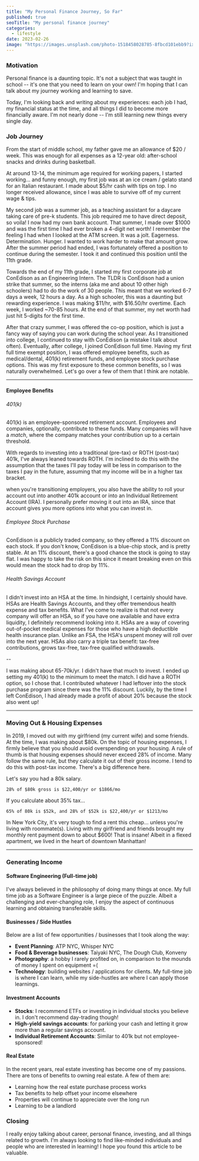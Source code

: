 ```yaml
---
title: "My Personal Finance Journey, So Far"
published: true
seoTitle: "My personal finance journey"
categories:
  - lifestyle
date: 2023-02-26
image: "https://images.unsplash.com/photo-1518458028785-8fbcd101ebb9?ixlib=rb-4.0.3&ixid=MnwxMjA3fDB8MHxwaG90by1wYWdlfHx8fGVufDB8fHx8&auto=format&fit=crop&w=1740&q=80"
---
```


### Motivation

Personal finance is a daunting topic. It's not a subject that was taught in school -- it's one that you need to learn on your own! I'm hoping that I can talk about my journey working and learning to save.

Today, I'm looking back and writing about my experiences: each job I had, my financial status at the time, and all things I did to become more financially aware. I'm not nearly done -- I'm still learning new things every single day.

### Job Journey

From the start of middle school, my father gave me an allowance of $20 / week. This was enough for all expenses as a 12-year old: after-school snacks and drinks during basketball.

At around 13-14, the minimum age required for working papers, I started working... and funny enough, my first job was at an ice cream / gelato stand for an Italian restaurant. I made about $5/hr cash with tips on top. I no longer received allowance, since I was able to survive off of my current wage & tips.

My second job was a summer job, as a teaching assistant for a daycare taking care of pre-k students. This job required me to have direct deposit, so voila! I now had my own bank account. That summer, I made over $1000 and was the first time I had ever broken a 4-digit net worth! I remember the feeling I had when I looked at the ATM screen. It was a jolt. Eagerness. Determination. Hunger. I wanted to work harder to make that amount grow. After the summer period had ended, I was fortunately offered a position to continue during the semester. I took it and continued this position until the 11th grade.

Towards the end of my 11th grade, I started my first corporate job at ConEdison as an Engineering Intern. The TLDR is ConEdison had a union strike that summer, so the interns (aka me and about 10 other high schoolers) had to do the work of 30 people. This meant that we worked 6-7 days a week, 12 hours a day. As a high schooler, this was a daunting but rewarding experience. I was making $11/hr, with $16.50/hr overtime. Each week, I worked ~70-85 hours. At the end of that summer, my net worth had just hit 5-digits for the first time.

After that crazy summer, I was offered the co-op position, which is just a fancy way of saying you can work during the school year. As I transitioned into college, I continued to stay with ConEdison (a mistake I talk about often). Eventually, after college, I joined ConEdison full time. Having my first full time exempt position, I was offered employee benefits, such as medical/dental, 401(k) retirement funds, and employee stock purchase options. This was my first exposure to these common benefits, so I was naturally overwhelmed. Let's go over a few of them that I think are notable.

---

#### Employee Benefits

###### 401(k)

401(k) is an employee-sponsored retirement account. Employees and companies, optionally, contribute to these funds. Many companies will have a _match_, where the company matches your contribution up to a certain threshold.

With regards to investing into a traditional (pre-tax) or ROTH (post-tax) 401k, I've always leaned towards ROTH. I'm inclined to do this with the assumption that the taxes I'll pay today will be less in comparison to the taxes I pay in the future, assuming that my income will be in a higher tax bracket.

when you're transitioning employers, you also have the ability to roll your account out into another 401k account or into an Individual Retirement Account (IRA). I personally prefer moving it out into an IRA, since that account gives you more options into what you can invest in.

###### Employee Stock Purchase

ConEdison is a publicly traded company, so they offered a 11% discount on each stock. If you don't know, ConEdison is a blue-chip stock, and is pretty stable. At an 11% discount, there's a good chance the stock is going to stay flat. I was happy to take the risk on this since it meant breaking even on this would mean the stock had to drop by 11%.

###### Health Savings Account

I didn't invest into an HSA at the time. In hindsight, I certainly should have. HSAs are Health Savings Accounts, and they offer tremendous health expense and tax benefits. What I've come to realize is that not every company will offer an HSA, so if you have one available and have extra liquidity, I definitely recommend looking into it. HSAs are a way of covering out-of-pocket medical expenses for those who have a high deductible health insurance plan. Unlike an FSA, the HSA's unspent money will roll over into the next year. HSAs also carry a triple tax benefit: tax-free contributions, grows tax-free, tax-free qualified withdrawals.

--

I was making about 65-70k/yr. I didn't have that much to invest. I ended up setting my 401(k) to the minimum to meet the match. I did have a ROTH option, so I chose that. I contributed whatever I had leftover into the stock purchase program since there was the 11% discount. Luckily, by the time I left ConEdison, I had already made a profit of about 20% because the stock also went up!

---

### Moving Out & Housing Expenses

In 2019, I moved out with my girlfriend (my current wife) and some friends. At the time, I was making about $80k. On the topic of housing expenses, I firmly believe that you should avoid overspending on your housing. A rule of thumb is that housing expenses should never exceed 28% of income. Many follow the same rule, but they calculate it out of their gross income. I tend to do this with post-tax income. There's a big difference here.

Let's say you had a 80k salary.

`28% of $80k gross is $22,400/yr or $1866/mo`

If you calculate about 35% tax...

`65% of 80k is $52k, and 28% of $52k is $22,400/yr or $1213/mo`

In New York City, it's very tough to find a rent this cheap... unless you're living with roommate(s). Living with my girlfriend and friends brought my monthly rent payment down to about $600! That is insane! Albeit in a flexed apartment, we lived in the heart of downtown Manhattan!

---

### Generating Income

#### Software Engineering (Full-time job)

I've always believed in the philosophy of doing many things at once. My full time job as a Software Engineer is a large piece of the puzzle. Albeit a challenging and ever-changing role, I enjoy the aspect of continuous learning and obtaining transferable skills.

#### Businesses / Side Hustles

Below are a list of few opportunities / businesses that I took along the way:

- **Event Planning**: ATP NYC, Whisper NYC
- **Food & Beverage businesses**: Taiyaki NYC, The Dough Club, Konveny
- **Photography**: a hobby I rarely profited on, in comparison to the mounds of money I spent on equipment =(
- **Technology**: building websites / applications for clients. My full-time job is where I can learn, while my side-hustles are where I can apply those learnings.

#### Investment Accounts

- **Stocks**: I recommend ETFs or investing in individual stocks you believe in. I don't recommend day-trading though!
- **High-yield savings accounts**: for parking your cash and letting it grow more than a regular savings account.
- **Individual Retirement Accounts**: Similar to 401k but not employee-sponsored!

#### Real Estate

In the recent years, real estate investing has become one of my passions. There are tons of benefits to owning real estate. A few of them are:

- Learning how the real estate purchase process works
- Tax benefits to help offset your income elsewhere
- Properties will continue to appreciate over the long run
- Learning to be a landlord

### Closing

I really enjoy talking about career, personal finance, investing, and all things related to growth. I'm always looking to find like-minded individuals and people who are interested in learning! I hope you found this article to be valuable.
